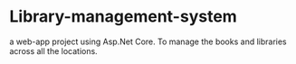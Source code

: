 # Library-management-system
a web-app project using Asp.Net Core. To manage the books and libraries across all the locations.
